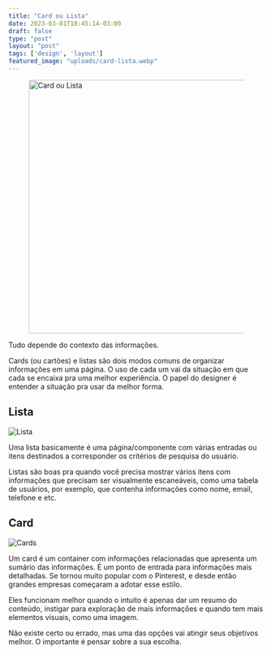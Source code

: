 ```yaml
---
title: "Card ou Lista"
date: 2023-03-01T18:45:14-03:00
draft: false
type: "post"
layout: "post"
tags: ['design', 'layout']
featured_image: "uploads/card-lista.webp"
---
```


<figure>
<img src="/uploads/card-lista.webp" alt="Card ou Lista" width="700" height="500">
</figure>

Tudo depende do contexto das informações.

Cards (ou cartões) e listas são dois modos comuns de organizar informações em uma página. O uso de cada um vai da situação em que cada se encaixa pra uma melhor experiência. O papel do designer é entender a situação pra usar da melhor forma.

## Lista

![Lista](/uploads/list-example.png)

Uma lista basicamente é uma página/componente com várias entradas ou itens destinados a corresponder os critérios de pesquisa do usuário.

Listas são boas pra quando você precisa mostrar vários itens com informações que precisam ser visualmente escaneáveis, como uma tabela de usuários, por exemplo, que contenha informações como nome, email, telefone e etc.

## Card

![Cards](/uploads/card-example.png)

Um card é um container com informações relacionadas que apresenta um sumário das informações. É um ponto de entrada para informações mais detalhadas. Se tornou muito popular com o Pinterest, e desde então grandes empresas começaram a adotar esse estilo.

Eles funcionam melhor  quando o intuito é apenas dar um resumo do conteúdo, instigar para exploração de mais informações e quando tem mais elementos visuais, como uma imagem.


Não existe certo ou errado, mas uma das opções vai atingir seus objetivos melhor. O importante é pensar sobre a sua escolha.